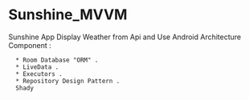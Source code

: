 # Sunshine_MVVM

Sunshine App Display Weather from Api and Use Android Architecture Component :

      * Room Database "ORM" .
      * LiveData .
      * Executors .
      * Repository Design Pattern .
      Shady
      

